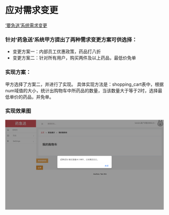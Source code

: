 # 应对需求变更
[‘要急送’系统需求变更](https://github.com/wcl199343/OO-Course/blob/master/作业8：需求变更.md)
### 针对‘药急送’系统甲方提出了两种需求变更方案可供选择：
* 变更方案一：内部员工优惠政策，药品打八折
* 变更方案二：针对所有用户，购买两件及以上药品，最低价免单

### 实现方案：
甲方选择了方案二，并进行了实现。
具体实现方法是：shopping_cart表中，根据num域值的大小，统计出购物车中所药品的数量，当该数量大于等于2时，选择最低单价的药品，并免单。

### 实现效果图
![](https://github.com/SunflowerPKU/OO/blob/master/pic/需求变更.png)
